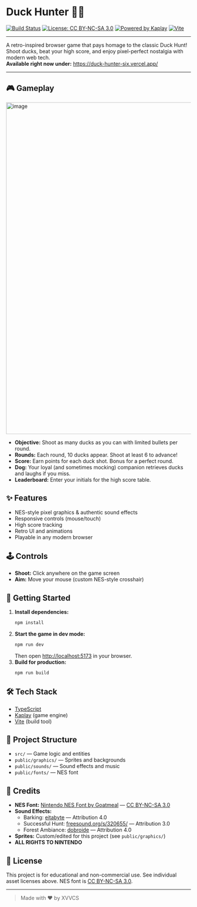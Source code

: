# Duck Hunter 🎯🦆

[![Build Status](https://img.shields.io/badge/build-passing-brightgreen?style=flat-square)](https://github.com/your/repo/actions)
[![License: CC BY-NC-SA 3.0](https://img.shields.io/badge/license-CC--BY--NC--SA%203.0-lightgrey?style=flat-square)](http://creativecommons.org/licenses/by-nc-sa/3.0/)
[![Powered by Kaplay](https://img.shields.io/badge/engine-Kaplay-blueviolet?style=flat-square)](https://www.npmjs.com/package/kaplay)
[![Vite](https://img.shields.io/badge/bundler-vite-646cff?style=flat-square&logo=vite&logoColor=white)](https://vitejs.dev/)

---

A retro-inspired browser game that pays homage to the classic Duck Hunt! Shoot ducks, beat your high score, and enjoy pixel-perfect nostalgia with modern web tech.
<br>**Available right now under:** https://duck-hunter-six.vercel.app/

---

## 🎮 Gameplay
<img width="1068" height="906" alt="image" src="https://github.com/user-attachments/assets/e1e615da-3436-4240-9d06-5d464fb9e3ea" />

- **Objective:** Shoot as many ducks as you can with limited bullets per round.
- **Rounds:** Each round, 10 ducks appear. Shoot at least 6 to advance!
- **Score:** Earn points for each duck shot. Bonus for a perfect round.
- **Dog:** Your loyal (and sometimes mocking) companion retrieves ducks and laughs if you miss.
- **Leaderboard:** Enter your initials for the high score table.

## ✨ Features
- NES-style pixel graphics & authentic sound effects
- Responsive controls (mouse/touch)
- High score tracking
- Retro UI and animations
- Playable in any modern browser

## 🕹️ Controls
- **Shoot:** Click anywhere on the game screen
- **Aim:** Move your mouse (custom NES-style crosshair)

## 🚀 Getting Started

1. **Install dependencies:**
   ```bash
   npm install
   ```
2. **Start the game in dev mode:**
   ```bash
   npm run dev
   ```
   Then open [http://localhost:5173](http://localhost:5173) in your browser.
3. **Build for production:**
   ```bash
   npm run build
   ```

## 🛠️ Tech Stack
- [TypeScript](https://www.typescriptlang.org/)
- [Kaplay](https://www.npmjs.com/package/kaplay) (game engine)
- [Vite](https://vitejs.dev/) (build tool)

## 📁 Project Structure
- `src/` — Game logic and entities
- `public/graphics/` — Sprites and backgrounds
- `public/sounds/` — Sound effects and music
- `public/fonts/` — NES font

## 📝 Credits
- **NES Font:** [Nintendo NES Font by Goatmeal](https://fontstruct.com/fontstructions/show/406653) — [CC BY-NC-SA 3.0](http://creativecommons.org/licenses/by-nc-sa/3.0/)
- **Sound Effects:**
  - Barking: [eitabyte](https://freesound.org/s/448723/) — Attribution 4.0
  - Successful Hunt: [freesound.org/s/320655/](https://freesound.org/s/320655/) — Attribution 3.0
  - Forest Ambiance: [dobroide](https://freesound.org/s/421955/) — Attribution 4.0
- **Sprites:** Custom/edited for this project (see `public/graphics/`)
- **ALL RIGHTS TO NINTENDO**

## 📜 License
This project is for educational and non-commercial use. See individual asset licenses above. NES font is [CC BY-NC-SA 3.0](http://creativecommons.org/licenses/by-nc-sa/3.0/).

---

> Made with ❤️ by XVVCS
